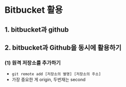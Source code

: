 # Bitbucket 활용

## 1. bitbucket과 github

## 2. bitbucket과 Github을 동시에 활용하기

### (1) 원격 저장소를 추가하기
- `git remote add [저장소의 별명] [저장소의 주소]`
- 가장 중요한 게 origin, 두번재는 second